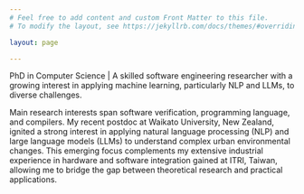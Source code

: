```yaml
---
# Feel free to add content and custom Front Matter to this file.
# To modify the layout, see https://jekyllrb.com/docs/themes/#overriding-theme-defaults

layout: page

---
```

PhD in Computer Science | A skilled software engineering researcher with a growing interest in applying machine learning, particularly NLP and LLMs, to diverse challenges.

Main research interests span software verification, programming language, and compilers. My recent postdoc at Waikato University, New Zealand, ignited a strong interest in applying natural language processing (NLP) and large language models (LLMs) to understand complex urban environmental changes. This emerging focus complements my extensive industrial experience in hardware and software integration gained at ITRI, Taiwan, allowing me to bridge the gap between theoretical research and practical applications.


